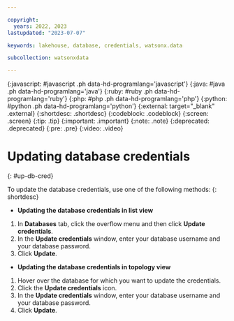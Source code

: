 ```yaml
---

copyright:
  years: 2022, 2023
lastupdated: "2023-07-07"

keywords: lakehouse, database, credentials, watsonx.data

subcollection: watsonxdata

---
```


{:javascript: #javascript .ph data-hd-programlang='javascript'}
{:java: #java .ph data-hd-programlang='java'}
{:ruby: #ruby .ph data-hd-programlang='ruby'}
{:php: #php .ph data-hd-programlang='php'}
{:python: #python .ph data-hd-programlang='python'}
{:external: target="_blank" .external}
{:shortdesc: .shortdesc}
{:codeblock: .codeblock}
{:screen: .screen}
{:tip: .tip}
{:important: .important}
{:note: .note}
{:deprecated: .deprecated}
{:pre: .pre}
{:video: .video}

# Updating database credentials
{: #up-db-cred}

To update the database credentials, use one of the following methods:
{: shortdesc}

- **Updating the database credentials in list view**

1. In **Databases** tab, click the overflow menu and then click **Update credentials**.
2. In the **Update credentials** window, enter your database username and your database password.
3. Click **Update**.

- **Updating the database credentials in topology view**

1. Hover over the database for which you want to update the credentials.
2. Click the **Update credentials** icon.
3. In the **Update credentials** window, enter your database username and your database password.
4. Click **Update**.
